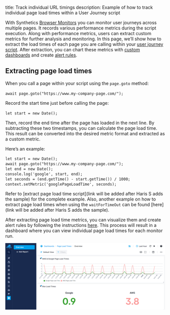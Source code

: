 title: Track individual URL timings
description: Example of how to track individual page load times within a User Journey script

With Synthetics [Browser Monitors](https://sematext.com/docs/synthetics/browser-monitor/) you can monitor user journeys across multiple pages. It records various performance metrics during the script execution. Along with performance metrics, users can extract custom metrics for further analysis and monitoring. In this page, we’ll show how to extract the load times of each page you are calling within your [user journey script](https://sematext.com/docs/synthetics/user-journey-scripts/overview/). After extraction, you can chart these metrics with [custom dashboards](https://sematext.com/docs/dashboards/) and create [alert rules](https://sematext.com/docs/alerts/).

## Extracting page load times

When you call a page within your script using the `page.goto` method:

`await page.goto("https://www.my-company-page.com/");`

Record the start time just before calling the page:

`let start = new Date();`

Then, record the end time after the page has loaded in the next line. By subtracting these two timestamps, you can calculate the page load time. This result can be converted into the desired metric format and extracted as a custom metric.

Here’s an example:

```
let start = new Date();
await page.goto("https://www.my-company-page.com/");
let end = new Date();
console.log('google', start, end);
let seconds = (end.getTime() - start.getTime()) / 1000;
context.setMetric('googlePageLoadTime', seconds);
```

Refer to [extract page load time script](link will be added after Haris S adds the sample) for the complete example. Also, another example on how to extract page load times when using the `waitForTimeOut` can be found [here](link will be added after Haris S adds the sample).

After extracting page load time metrics, you can visualize them and create alert rules by following the instructions [here](https://sematext.com/docs/synthetics/metrics/#how-to-visualize-and-alert-on-metrics). This process will result in a dashboard where you can view individual page load times for each monitor run.

![Page Load Times Dashboard](../../images/synthetics/page-load-times-dashboard.png)
